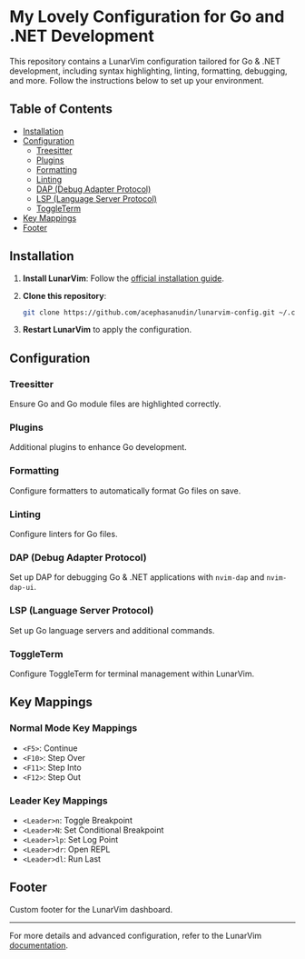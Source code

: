 # My Lovely Configuration for Go and .NET Development

This repository contains a LunarVim configuration tailored for Go & .NET development, including syntax highlighting, linting, formatting, debugging, and more. Follow the instructions below to set up your environment.

## Table of Contents

- [Installation](#installation)
- [Configuration](#configuration)
  - [Treesitter](#treesitter)
  - [Plugins](#plugins)
  - [Formatting](#formatting)
  - [Linting](#linting)
  - [DAP (Debug Adapter Protocol)](#dap-debug-adapter-protocol)
  - [LSP (Language Server Protocol)](#lsp-language-server-protocol)
  - [ToggleTerm](#toggleterm)
- [Key Mappings](#key-mappings)
- [Footer](#footer)

## Installation

1. **Install LunarVim**: Follow the [official installation guide](https://www.lunarvim.org/docs/installation).

2. **Clone this repository**:
    ```sh
    git clone https://github.com/acephasanudin/lunarvim-config.git ~/.config/lvim

3. **Restart LunarVim** to apply the configuration.

## Configuration

### Treesitter

Ensure Go and Go module files are highlighted correctly.

### Plugins

Additional plugins to enhance Go development.

### Formatting

Configure formatters to automatically format Go files on save.

### Linting

Configure linters for Go files.

### DAP (Debug Adapter Protocol)

Set up DAP for debugging Go & .NET applications with `nvim-dap` and `nvim-dap-ui`.

### LSP (Language Server Protocol)

Set up Go language servers and additional commands.

### ToggleTerm

Configure ToggleTerm for terminal management within LunarVim.

## Key Mappings

### Normal Mode Key Mappings

- `<F5>`: Continue
- `<F10>`: Step Over
- `<F11>`: Step Into
- `<F12>`: Step Out

### Leader Key Mappings

- `<Leader>n`: Toggle Breakpoint
- `<Leader>N`: Set Conditional Breakpoint
- `<Leader>lp`: Set Log Point
- `<Leader>dr`: Open REPL
- `<Leader>dl`: Run Last

## Footer

Custom footer for the LunarVim dashboard.

---

For more details and advanced configuration, refer to the LunarVim [documentation](https://www.lunarvim.org/docs).



